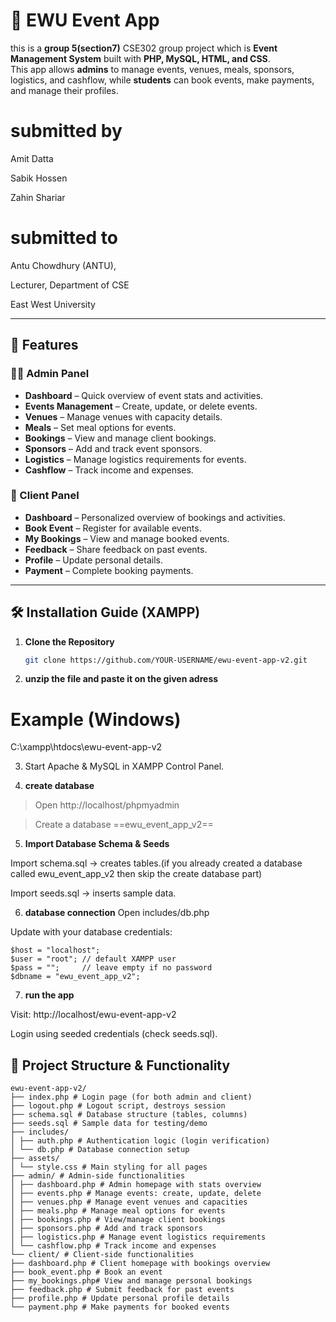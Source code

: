 # 🎉 EWU Event App

this is a **group 5(section7)** CSE302 group project which is **Event Management System** built with **PHP, MySQL, HTML, and CSS**.  
This app allows **admins** to manage events, venues, meals, sponsors, logistics, and cashflow, while **students** can book events, make payments, and manage their profiles.

# submitted by #

Amit Datta

Sabik Hossen

Zahin Shariar

# submitted to #

Antu Chowdhury (ANTU),

Lecturer, Department of CSE

East West University

---

## 🚀 Features

### 👨‍💼 Admin Panel
- **Dashboard** – Quick overview of event stats and activities.  
- **Events Management** – Create, update, or delete events.  
- **Venues** – Manage venues with capacity details.  
- **Meals** – Set meal options for events.  
- **Bookings** – View and manage client bookings.  
- **Sponsors** – Add and track event sponsors.  
- **Logistics** – Manage logistics requirements for events.  
- **Cashflow** – Track income and expenses.  

### 👤 Client Panel
- **Dashboard** – Personalized overview of bookings and activities.  
- **Book Event** – Register for available events.  
- **My Bookings** – View and manage booked events.  
- **Feedback** – Share feedback on past events.  
- **Profile** – Update personal details.  
- **Payment** – Complete booking payments.  

---

## 🛠️ Installation Guide (XAMPP)

1. **Clone the Repository**
   ```bash
   git clone https://github.com/YOUR-USERNAME/ewu-event-app-v2.git
2. **unzip the file and paste it on the given adress**
# Example (Windows)
C:\xampp\htdocs\ewu-event-app-v2

3. Start Apache & MySQL in XAMPP Control Panel.
   
4. **create database**
> Open http://localhost/phpmyadmin

> Create a database ==ewu_event_app_v2==

5. **Import Database Schema & Seeds**

Import schema.sql → creates tables.(if you already created a database called ewu_event_app_v2 then skip the create database part)

Import seeds.sql → inserts sample data.

6. **database connection**
Open includes/db.php

Update with your database credentials:
```
$host = "localhost";
$user = "root"; // default XAMPP user
$pass = "";     // leave empty if no password
$dbname = "ewu_event_app_v2";
```
7. **run the app**

Visit: http://localhost/ewu-event-app-v2

Login using seeded credentials (check seeds.sql).

## 📂 Project Structure & Functionality

```
ewu-event-app-v2/
├── index.php # Login page (for both admin and client)
├── logout.php # Logout script, destroys session
├── schema.sql # Database structure (tables, columns)
├── seeds.sql # Sample data for testing/demo
├── includes/
│ ├── auth.php # Authentication logic (login verification)
│ └── db.php # Database connection setup
├── assets/
│ └── style.css # Main styling for all pages
├── admin/ # Admin-side functionalities
│ ├── dashboard.php # Admin homepage with stats overview
│ ├── events.php # Manage events: create, update, delete
│ ├── venues.php # Manage event venues and capacities
│ ├── meals.php # Manage meal options for events
│ ├── bookings.php # View/manage client bookings
│ ├── sponsors.php # Add and track sponsors
│ ├── logistics.php # Manage event logistics requirements
│ └── cashflow.php # Track income and expenses
└── client/ # Client-side functionalities
├── dashboard.php # Client homepage with bookings overview
├── book_event.php # Book an event
├── my_bookings.php# View and manage personal bookings
├── feedback.php # Submit feedback for past events
├── profile.php # Update personal profile details
└── payment.php # Make payments for booked events
```






